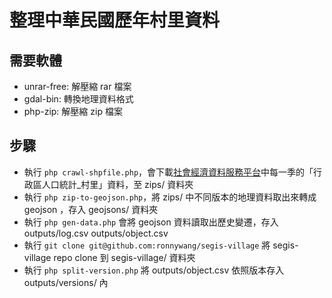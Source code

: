# 整理中華民國歷年村里資料

## 需要軟體
- unrar-free: 解壓縮 rar 檔案
- gdal-bin: 轉換地理資料格式
- php-zip: 解壓縮 zip 檔案

## 步驟
- 執行 ```php crawl-shpfile.php```，會下載[社會經濟資料服務平台](https://segis.moi.gov.tw/STATCloud/Index)中每一季的「行政區人口統計_村里」資料，至 zips/ 資料夾
- 執行 ```php zip-to-geojson.php```，將 zips/ 中不同版本的地理資料取出來轉成 geojson ，存入 geojsons/ 資料夾
- 執行 ```php gen-data.php``` 會將 geojson 資料讀取出歷史變遷，存入 outputs/log.csv outputs/object.csv
- 執行 ```git clone git@github.com:ronnywang/segis-village``` 將 segis-village repo clone 到 segis-village/ 資料夾
- 執行 ```php split-version.php``` 將 outputs/object.csv 依照版本存入 outputs/versions/ 內

